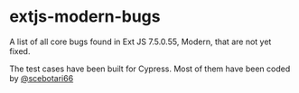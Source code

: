 # extjs-modern-bugs
A list of all core bugs found in Ext JS 7.5.0.55, Modern, that are not yet fixed.

The test cases have been built for Cypress. Most of them have been coded by [@scebotari66](https://github.com/scebotari66) 